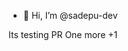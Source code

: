 - 👋 Hi, I’m @sadepu-dev

Its testing PR One more +1
<!---
sadepu-dev/sadepu-dev is a ✨ special ✨ repository because its `README.md` (this file) appears on your GitHub profile.
You can click the Preview link to take a look at your changes.
--->
